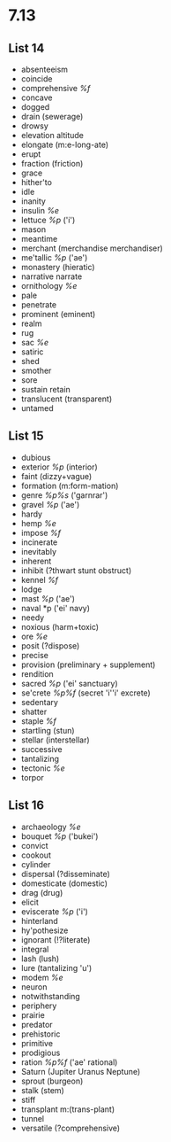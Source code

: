 # 7.13
## List 14
* absenteeism
* coincide
* comprehensive *%f*
* concave
* dogged
* drain (sewerage)
* drowsy
* elevation altitude
* elongate (m:e-long-ate)
* erupt
* fraction (friction)
* grace 
* hither'to
* idle
* inanity
* insulin *%e* 
* lettuce *%p* ('i')
* mason
* meantime
* merchant (merchandise merchandiser)
* me'tallic *%p* ('ae')
* monastery (hieratic)
* narrative narrate
* ornithology *%e*
* pale
* penetrate
* prominent (eminent)
* realm
* rug
* sac *%e*
* satiric
* shed
* smother
* sore
* sustain retain
* translucent (transparent)
* untamed
## List 15
* dubious
* exterior *%p* (interior)
* faint (dizzy+vague)
* formation (m:form-mation)
* genre *%p%s* ('garnrar')
* gravel *%p* ('ae')
* hardy
* hemp *%e*
* impose *%f*
* incinerate
* inevitably
* inherent
* inhibit (?thwart stunt obstruct)
* kennel *%f*
* lodge
* mast *%p* ('ae')
* naval *p ('ei' navy)
* needy
* noxious (harm+toxic)
* ore *%e*
* posit (?dispose)
* precise
* provision (preliminary + supplement)
* rendition
* sacred *%p* ('ei' sanctuary)
* se'crete *%p%f* (secret 'i''i' excrete)
* sedentary
* shatter
* staple *%f* 
* startling (stun)
* stellar (interstellar)
* successive 
* tantalizing
* tectonic *%e*
* torpor

## List 16
* archaeology *%e*
* bouquet *%p* ('bukei')
* convict
* cookout
* cylinder
* dispersal (?disseminate)
* domesticate (domestic)
* drag (drug)
* elicit
* eviscerate *%p* ('i')
* hinterland
* hy'pothesize
* ignorant (!?literate)
* integral 
* lash (lush)
* lure (tantalizing 'u')
* modem *%e*
* neuron
* notwithstanding 
* periphery
* prairie
* predator
* prehistoric
* primitive
* prodigious
* ration *%p%f* ('ae' rational)
* Saturn (Jupiter Uranus Neptune)
* sprout (burgeon)
* stalk (stem)
* stiff
* transplant m:(trans-plant)
* tunnel
* versatile (?comprehensive)